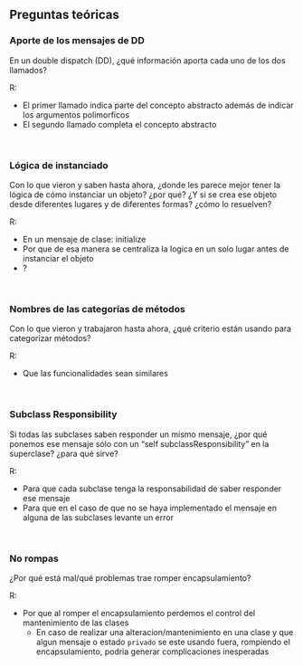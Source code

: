 ## Preguntas teóricas

### Aporte de los mensajes de DD
En un double dispatch (DD), ¿qué información aporta cada uno de los dos llamados?

R: 
-  El primer llamado indica parte del concepto abstracto además de indicar los argumentos polimorficos
- El segundo llamado completa el concepto abstracto

<br>

### Lógica de instanciado
Con lo que vieron y saben hasta ahora, ¿donde les parece mejor tener la lógica de cómo instanciar un objeto? ¿por qué? ¿Y si se crea ese objeto desde diferentes lugares y de diferentes formas? ¿cómo lo resuelven?

R: 
- En un mensaje de clase: initialize
- Por que de esa manera se centraliza la logica en un solo lugar antes de instanciar el objeto
- ?

<br>

### Nombres de las categorías de métodos
Con lo que vieron y trabajaron hasta ahora, ¿qué criterio están usando para categorizar métodos?

R:
- Que las funcionalidades sean similares

<br>

### Subclass Responsibility
Si todas las subclases saben responder un mismo mensaje, ¿por qué ponemos ese mensaje sólo con un “self subclassResponsibility” en la superclase? ¿para qué sirve?

R:
- Para que cada subclase tenga la responsabilidad de saber responder ese mensaje
- Para que en el caso de que no se haya implementado el mensaje en alguna de las subclases levante un error

<br>

### No rompas
¿Por qué está mal/qué problemas trae romper encapsulamiento?

R:
- Por que al romper el encapsulamiento perdemos el control del mantenimiento de las clases
    - En caso de realizar una alteracion/mantenimiento en una clase y que algun mensaje o estado `privado` se este usando fuera, rompiendo el encapsulamiento, podria generar complicaciones inesperadas 